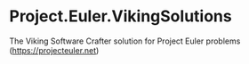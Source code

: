 # Project.Euler.VikingSolutions
The Viking Software Crafter solution for Project Euler problems (https://projecteuler.net)
